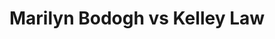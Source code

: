 ---
title: Marilyn Bodogh vs Kelley Law
player1:
  name: Bodogh, Marilyn
  percent: 80
  wins: 1
  losses: 0
player2:
  name: Law, Kelley
  percent: 55
  wins: 0
  losses: 1
games:
- player1:
    team: CA
    position: Fourth
    percent: 80
    win: 1
    loss: 0
  player2:
    team: BC
    position: Fourth
    percent: 55
    win: 0
    loss: 1
  event: Hearts
  year: 1997
  draw: Round Robin(2)
  score: BC 6 - CA 9
- player1:
    team: BOD
    position: Fourth
    percent: 65
    win: 0
    loss: 1
  player2:
    team: LAW
    position: Fourth
    percent: 73
    win: 1
    loss: 0
  event: Trials (Women)
  year: 1997
  draw: Round Robin(9)
  score: LAW 6 - BOD 4
---